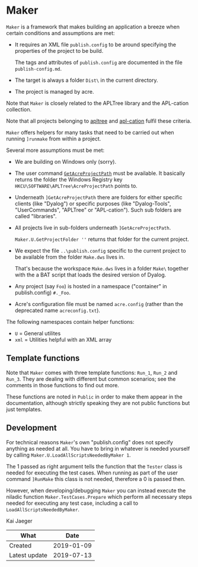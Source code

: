 # Maker

`Maker` is a framework that makes building an application a breeze when certain conditions and assumptions are met:

* It requires an XML file `publish.config` to be around specifying the properties of the project to be build.

   The tags and attributes of `publish.config` are documented in the file `publish-config.md`.
  
* The target is always a folder `Dist\` in the current directory.
* The project is managed by acre.

Note that `Maker` is closely related to the APLTree library and the APL-cation collection.

Note that all projects belonging to [apltree](https://github.com/aplteam/apltree) and [apl-cation](https://github.com/aplteam/apl-cation) fulfil these criteria.


`Maker` offers helpers for many tasks that need to be carried out when running
`]runmake` from within a project.

Several more assumptions must be met:

* We are building on Windows only (sorry).
* The user command [`GetAcreProjectPath`](https://github.com/aplteam/GetAcreProjectPath) must be available. It basically returns the folder
  the Windows Registry key `HKCU\SOFTWARE\APLTree\AcreProjectPath` points to.
* Underneath `]GetAcreProjectPath` there are folders for either specific clients (like "Dyalog") or specific purposes (like "Dyalog-Tools", "UserCommands", "APLTree" or "APL-cation"). Such sub folders are called "libraries".
* All projects live in sub-folders underneath `]GetAcreProjectPath`.
  
  `Maker.U.GetProjectFolder ''` returns that folder for the current project.
* We expect the file `..\publish.config` specific to the current project to be available from
  the folder `Make.dws` lives in.

  That's because the workspace `Make.dws` lives in a folder `Make\` together with the a BAT script that loads the desired version of Dyalog.
  
* Any project (say `Foo`) is hosted in a namespace ("container" in publish.config) `#._Foo`.
* Acre's configuration file must be named `acre.config` (rather than the deprecated name
  `acreconfig.txt`).

The following namespaces contain helper functions:

* `U`     = General utilites
* `xml`   = Utilities helpful with an XML array

## Template functions
Note that `Maker` comes with three template functions: `Run_1`, `Run_2` and `Run_3`. They
are dealing with different but common scenarios; see the comments in those functions to find out more.

These functions are noted in `Public` in order to make them appear in the documentation, although strictly speaking they are not public functions but just templates.

## Development
For technical reasons `Maker`'s own "publish.config" does not specify anything as needed at all.
You have to bring in whatever is needed yourself by calling `Maker.U.LoadAllScriptsNeededByMaker 1`.

The 1 passed as right argument tells the function that the `Tester` class is needed for executing the test cases. When running as part of the user command `]RunMake` this class is not needed, therefore a 0 is passed then.

However, when developing/debugging `Maker` you can instead execute the niladic function
`Maker.TestCases.Prepare` which perform all necessary steps needed for executing any test case,
including a call to `LoadAllScriptsNeededByMaker`.

Kai Jaeger 

What          | Date
--------------|-----------
Created       | 2019-01-09
Latest update | 2019-07-13
